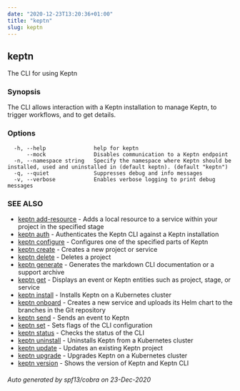 ```yaml
---
date: "2020-12-23T13:20:36+01:00"
title: "keptn"
slug: keptn
---
```

## keptn

The CLI for using Keptn

### Synopsis

The CLI allows interaction with a Keptn installation to manage Keptn, to trigger workflows, and to get details.
	

### Options

```
  -h, --help               help for keptn
      --mock               Disables communication to a Keptn endpoint
  -n, --namespace string   Specify the namespace where Keptn should be installed, used and uninstalled in (default keptn). (default "keptn")
  -q, --quiet              Suppresses debug and info messages
  -v, --verbose            Enables verbose logging to print debug messages
```

### SEE ALSO

* [keptn add-resource](../keptn_add-resource/)	 - Adds a local resource to a service within your project in the specified stage
* [keptn auth](../keptn_auth/)	 - Authenticates the Keptn CLI against a Keptn installation
* [keptn configure](../keptn_configure/)	 - Configures one of the specified parts of Keptn
* [keptn create](../keptn_create/)	 - Creates a new project or service
* [keptn delete](../keptn_delete/)	 - Deletes a project
* [keptn generate](../keptn_generate/)	 - Generates the markdown CLI documentation or a support archive
* [keptn get](../keptn_get/)	 - Displays an event or Keptn entities such as project, stage, or service
* [keptn install](../keptn_install/)	 - Installs Keptn on a Kubernetes cluster
* [keptn onboard](../keptn_onboard/)	 - Creates a new service and uploads its Helm chart to the branches in the Git repository
* [keptn send](../keptn_send/)	 - Sends an event to Keptn
* [keptn set](../keptn_set/)	 - Sets flags of the CLI configuration
* [keptn status](../keptn_status/)	 - Checks the status of the CLI
* [keptn uninstall](../keptn_uninstall/)	 - Uninstalls Keptn from a Kubernetes cluster
* [keptn update](../keptn_update/)	 - Updates an existing Keptn project
* [keptn upgrade](../keptn_upgrade/)	 - Upgrades Keptn on a Kubernetes cluster
* [keptn version](../keptn_version/)	 - Shows the version of Keptn and Keptn CLI

###### Auto generated by spf13/cobra on 23-Dec-2020
